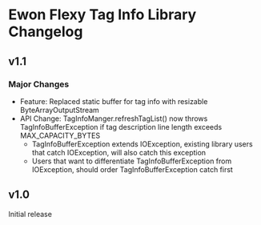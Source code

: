 # Ewon Flexy Tag Info Library Changelog

## v1.1
### Major Changes
- Feature: Replaced static buffer for tag info with resizable ByteArrayOutputStream
- API Change: TagInfoManger.refreshTagList() now throws TagInfoBufferException if tag description line length exceeds MAX_CAPACITY_BYTES
   * TagInfoBufferException extends IOException, existing library users that catch IOException, will also catch this exception
   * Users that want to differentiate TagInfoBufferException from IOException, should order TagInfoBufferException catch first

## v1.0
Initial release

